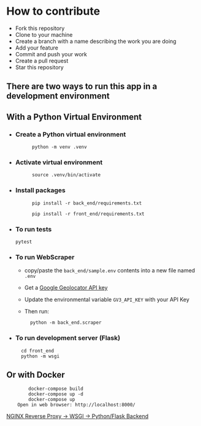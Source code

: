# How to contribute

- Fork this repository
- Clone to your machine
- Create a branch with a name describing the work you are doing
- Add your feature
- Commit and push your work
- Create a pull request
- Star this repository

## **There are two ways to run this app in a development environment**

## With a Python Virtual Environment

- ### Create a Python virtual environment

            python -m venv .venv

- ### Activate virtual environment

            source .venv/bin/activate

- ### Install packages

            pip install -r back_end/requirements.txt

            pip install -r front_end/requirements.txt

- ### To run tests

      pytest

- ### To run WebScraper

  - copy/paste the `back_end/sample.env` contents into a new file named `.env`
  - Get a [Google Geolocator API key](https://developers.google.com/maps/documentation/geolocation/overview)
  - Update the environmental variable `GV3_API_KEY` with your API Key
  - Then run:

          python -m back_end.scraper

- ### To run development server (Flask)
        cd front_end
        python -m wsgi

## Or with Docker

            docker-compose build
            docker-compose up -d
            docker-compose up
        Open in web browser: http://localhost:8000/

[NGINX Reverse Proxy -> WSGI -> Python/Flask Backend](https://github.com/docker/awesome-compose/tree/master/nginx-wsgi-flask#nginx-reverse-proxy---wsgi---pythonflask-backend)
